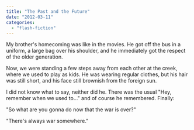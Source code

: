 ```yaml
---
title: "The Past and the Future"
date: "2012-03-11"
categories: 
  - "flash-fiction"
---
```


My brother's homecoming was like in the movies. He got off the bus in a uniform, a large bag over his shoulder, and he immediately got the respect of the older generation.

Now, we were standing a few steps away from each other at the creek, where we used to play as kids. He was wearing regular clothes, but his hair was still short, and his face still brownish from the foreign sun.

I did not know what to say, neither did he. There was the usual "Hey, remember when we used to..." and of course he remembered. Finally:

"So what are you gonna do now that the war is over?"

"There's always war somewhere."
